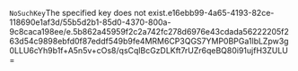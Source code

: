 <?xml version="1.0" encoding="UTF-8"?>
<Error><Code>NoSuchKey</Code><Message>The specified key does not exist.</Message><Key>e16ebb99-4a65-4193-82ce-118690e1af3d/55b5d2b1-85d0-4370-800a-9c8caca198ee/e.5b862a45959f2c2a742fc278d6976e43cdada56222205f263d54c9898ebfd0f87eddf549b9fe</Key><RequestId>4MRM6CP3QGS7YMP0</RequestId><HostId>BPGa1lbLZpw3g0LLU6cYh9b1f+A5n5v+cOs8/qsCqlBcGzDLKft7rUZr6qeBQ80i91ujfH3ZULU=</HostId></Error>